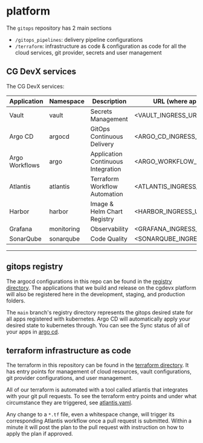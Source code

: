 # platform

The `gitops` repository has 2 main sections

- `/gitops_pipelines`: delivery pipeline configurations
- `/terraform`: infrastructure as code & configuration as code for all the cloud services, git provider, secrets and
  user management

## CG DevX services

The CG DevX services:

| Application    | Namespace  | Description                        | URL (where applicable)      |
|----------------|------------|------------------------------------|-----------------------------|
| Vault          | vault      | Secrets Management                 | <VAULT_INGRESS_URL>         |
| Argo CD        | argocd     | GitOps Continuous Delivery         | <ARGO_CD_INGRESS_URL>       |
| Argo Workflows | argo       | Application Continuous Integration | <ARGO_WORKFLOW_INGRESS_URL> |
| Atlantis       | atlantis   | Terraform Workflow Automation      | <ATLANTIS_INGRESS_URL>      |
| Harbor         | harbor     | Image & Helm Chart Registry        | <HARBOR_INGRESS_URL>        |
| Grafana        | monitoring | Observability                      | <GRAFANA_INGRESS_URL>       |
| SonarQube      | sonarqube  | Code Quality                       | <SONARQUBE_INGRESS_URL>     |

---

## gitops registry

The argocd configurations in this repo can be found in the [registry directory](./registry). The applications that we
build and release on the cgdevx platform will also be registered here in the development, staging, and production
folders.

The `main` branch's registry directory represents the gitops desired state for all apps registered with kubernetes. Argo
CD will automatically apply your desired state to kubernetes through. You can see the Sync status of all of your apps
in [argo cd](https://argocd.cgdevx-demo.demoapps.click).

## terraform infrastructure as code

The terraform in this repository can be found in the [terraform directory](./terraform). It has entry points for
management of cloud resources, vault configurations, git provider configurations, and user management.

All of our terraform is automated with a tool called atlantis that integrates with your git pull requests. To see the
terraform entry points and under what circumstance they are triggered, see [atlantis.yaml](./atlantis.yaml).

Any change to a `*.tf` file, even a whitespace change, will trigger its corresponding Atlantis workflow once a pull
request is submitted. Within a minute it will post the plan to the pull request with instruction on how to apply the
plan if approved.